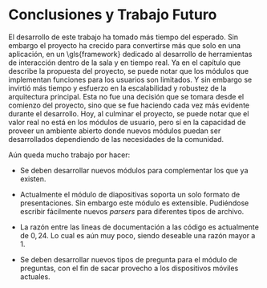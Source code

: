 Conclusiones y Trabajo Futuro
=============================

El desarrollo de este trabajo ha tomado más tiempo del
esperado. Sin embargo el proyecto ha crecido para
convertirse más que solo en una aplicación, en un
\gls{framework} dedicado al desarrollo de herramientas de
interacción dentro de la sala y en tiempo real. Ya en el
capítulo que describe la propuesta del proyecto, se puede
notar que los módulos que implementan funciones para los
usuarios son limitados. Y sin embargo se invirtió más tiempo
y esfuerzo en la escalabilidad y robustez de la arquitectura
principal. Esta no fue una decisión que se tomara desde el
comienzo del proyecto, sino que se fue haciendo cada vez más
evidente durante el desarrollo. Hoy, al culminar el
proyecto, se puede notar que el valor real no está en los
módulos de usuario, pero sí en la capacidad de proveer un
ambiente abierto donde nuevos módulos puedan ser
desarrollados dependiendo de las necesidades de la
comunidad.

Aún queda mucho trabajo por hacer:

*   Se deben desarrollar nuevos módulos para complementar
    los que ya existen.

*   Actualmente el módulo de diapositivas soporta un solo
    formato de presentaciones. Sin embargo este módulo es
    extensible. Pudiéndose escribir fácilmente nuevos
    *parsers* para diferentes tipos de archivo.

*   La razón entre las lineas de documentación a las código
    es actualmente de $0,24$. Lo cual es aún muy poco,
    siendo deseable una razón mayor a $1$.

*   Se deben desarrollar nuevos tipos de pregunta para el
    módulo de preguntas, con el fin de sacar provecho a los
    dispositivos móviles actuales.
